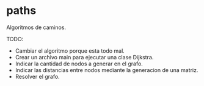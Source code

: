 # paths
Algoritmos de caminos.

TODO:

- Cambiar el algoritmo porque esta todo mal.
- Crear un archivo main para ejecutar una clase Dijkstra.
- Indicar la cantidad de nodos a generar en el grafo.
- Indicar las distancias entre nodos mediante la generacion de una matriz.
- Resolver el grafo.

